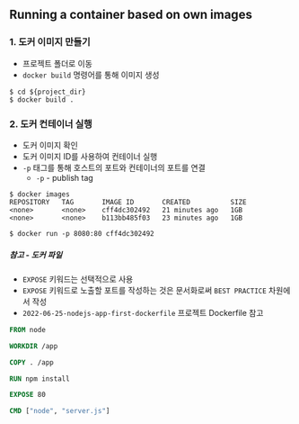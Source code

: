 
## Running a container based on own images

### 1. 도커 이미지 만들기

* 프로젝트 폴더로 이동
* `docker build` 명령어를 통해 이미지 생성

```
$ cd ${project_dir}
$ docker build .
```

### 2. 도커 컨테이너 실행

* 도커 이미지 확인
* 도커 이미지 ID를 사용하여 컨테이너 실행
* `-p` 태그를 통해 호스트의 포트와 컨테이너의 포트를 연결
    * `-p` - publish tag 

```
$ docker images   
REPOSITORY   TAG       IMAGE ID       CREATED          SIZE
<none>       <none>    cff4dc302492   21 minutes ago   1GB
<none>       <none>    b113bb485f03   23 minutes ago   1GB

$ docker run -p 8080:80 cff4dc302492
```

##### 참고 - 도커 파일

* `EXPOSE` 키워드는 선택적으로 사용
* `EXPOSE` 키워드로 노출할 포트를 작성하는 것은 문서화로써 `BEST PRACTICE` 차원에서 작성
* `2022-06-25-nodejs-app-first-dockerfile` 프로젝트 Dockerfile 참고

```dockerfile
FROM node

WORKDIR /app

COPY . /app

RUN npm install

EXPOSE 80

CMD ["node", "server.js"]
```